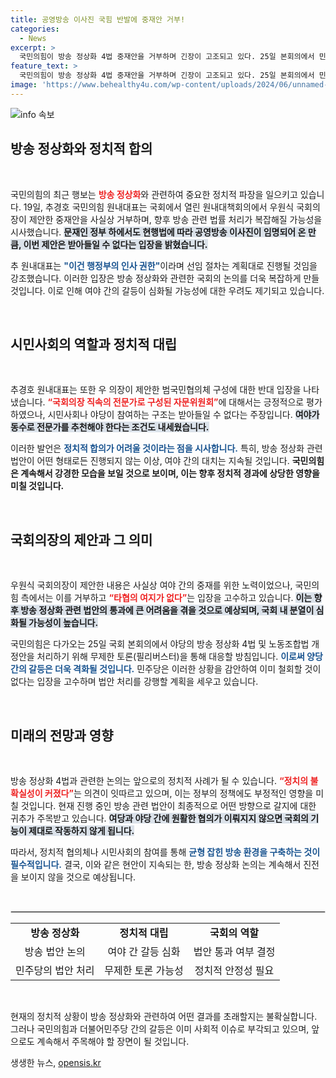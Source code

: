 ```yaml
---
title: 공영방송 이사진 국힘 반발에 중재안 거부!
categories:
  - News
excerpt: >
  국민의힘이 방송 정상화 4법 중재안을 거부하며 긴장이 고조되고 있다. 25일 본회의에서 민주당이 강행 처리할 것이라는 전망 속, 추경호 원내대표는 우 의장의 요구를 실천해달라고 촉구했다. 필리버스터로 맞설 국민의힘의 전략은 과연 성공할까?
feature_text: >
  국민의힘이 방송 정상화 4법 중재안을 거부하며 긴장이 고조되고 있다. 25일 본회의에서 민주당이 강행 처리할 것이라는 전망 속, 추경호 원내대표는 우 의장의 요구를 실천해달라고 촉구했다. 필리버스터로 맞설 국민의힘의 전략은 과연 성공할까?
image: 'https://www.behealthy4u.com/wp-content/uploads/2024/06/unnamed-file.png'
---
```


<p><img src="https://www.behealthy4u.com/wp-content/uploads/2024/06/unnamed-file.png" alt="info 속보" /></p>

<h2 data-ke-size="size26">방송 정상화와 정치적 합의</h2>

<p data-ke-size="size16">&nbsp;</p>

<p>국민의힘의 최근 행보는 <b><span style="color: #ee2323;">방송 정상화</span></b>와 관련하여 중요한 정치적 파장을 일으키고 있습니다. 19일, 추경호 국민의힘 원내대표는 국회에서 열린 원내대책회의에서 우원식 국회의장이 제안한 중재안을 사실상 거부하며, 향후 방송 관련 법률 처리가 복잡해질 가능성을 시사했습니다. <b><span style="background-color: #21538527;">문재인 정부 하에서도 현행법에 따라 공영방송 이사진이 임명되어 온 만큼, 이번 제안은 받아들일 수 없다는 입장을 밝혔습니다.</span></b></p>

<p>추 원내대표는 <b><span style="color: #1a5490;">"이건 행정부의 인사 권한"</span></b>이라며 선임 절차는 계획대로 진행될 것임을 강조했습니다. 이러한 입장은 방송 정상화와 관련한 국회의 논의를 더욱 복잡하게 만들 것입니다. 이로 인해 여야 간의 갈등이 심화될 가능성에 대한 우려도 제기되고 있습니다. </p>

<p data-ke-size="size16">&nbsp;</p>

<h2 data-ke-size="size26">시민사회의 역할과 정치적 대립</h2>

<p data-ke-size="size16">&nbsp;</p>

<p>추경호 원내대표는 또한 우 의장이 제안한 범국민협의체 구성에 대한 반대 입장을 나타냈습니다. <b><span style="color: #ee2323;">“국회의장 직속의 전문가로 구성된 자문위원회”</span></b>에 대해서는 긍정적으로 평가하였으나, 시민사회나 야당이 참여하는 구조는 받아들일 수 없다는 주장입니다. <b><span style="background-color: #21538527;">여야가 동수로 전문가를 추천해야 한다는 조건도 내세웠습니다.</span></b></p>

<p>이러한 발언은 <b><span style="color: #1a5490;">정치적 합의가 어려울 것이라는 점을 시사합니다.</span></b> 특히, 방송 정상화 관련 법안이 어떤 형태로든 진행되지 않는 이상, 여야 간의 대치는 지속될 것입니다. <b>국민의힘은 계속해서 강경한 모습을 보일 것으로 보이며, 이는 향후 정치적 경과에 상당한 영향을 미칠 것입니다.</b></p>

<p data-ke-size="size16">&nbsp;</p>

<h2 data-ke-size="size26">국회의장의 제안과 그 의미</h2>

<p data-ke-size="size16">&nbsp;</p>

<p>우원식 국회의장이 제안한 내용은 사실상 여야 간의 중재를 위한 노력이었으나, 국민의힘 측에서는 이를 거부하고 <b><span style="color: #ee2323;">“타협의 여지가 없다”</span></b>는 입장을 고수하고 있습니다. <b><span style="background-color: #21538527;">이는 향후 방송 정상화 관련 법안의 통과에 큰 어려움을 겪을 것으로 예상되며, 국회 내 분열이 심화될 가능성이 높습니다.</span></b></p>

<p>국민의힘은 다가오는 25일 국회 본회의에서 야당의 방송 정상화 4법 및 노동조합법 개정안을 처리하기 위해 무제한 토론(필리버스터)을 통해 대응할 방침입니다. <b><span style="color: #1a5490;">이로써 양당 간의 갈등은 더욱 격화될 것입니다.</span></b> 민주당은 이러한 상황을 감안하여 이미 철회할 것이 없다는 입장을 고수하며 법안 처리를 강행할 계획을 세우고 있습니다.</p>

<p data-ke-size="size16">&nbsp;</p>

<h2 data-ke-size="size26">미래의 전망과 영향</h2>

<p data-ke-size="size16">&nbsp;</p>

<p>방송 정상화 4법과 관련한 논의는 앞으로의 정치적 사례가 될 수 있습니다. <b><span style="color: #ee2323;">“정치의 불확실성이 커졌다”</span></b>는 의견이 잇따르고 있으며, 이는 정부의 정책에도 부정적인 영향을 미칠 것입니다. 현재 진행 중인 방송 관련 법안이 최종적으로 어떤 방향으로 갈지에 대한 귀추가 주목받고 있습니다. <b><span style="background-color: #21538527;">여당과 야당 간에 원활한 협의가 이뤄지지 않으면 국회의 기능이 제대로 작동하지 않게 됩니다.</span></b></p>

<p>따라서, 정치적 협의체나 시민사회의 참여를 통해 <b><span style="color: #1a5490;">균형 잡힌 방송 환경을 구축하는 것이 필수적입니다.</span></b> 결국, 이와 같은 현안이 지속되는 한, 방송 정상화 논의는 계속해서 진전을 보이지 않을 것으로 예상됩니다.</p>

<p data-ke-size="size16">&nbsp;</p>

<hr style="border: 1px solid #ddd;">

<table style="width: 100%; border-collapse: collapse;">

<tr>
<td style="text-align: center; height: 17px;"><b>방송 정상화</b></td>
<td style="text-align: center; height: 17px;"><b>정치적 대립</b></td>
<td style="text-align: center; height: 17px;"><b>국회의 역할</b></td>
</tr>
<tr>
<td style="text-align: center; height: 17px;">방송 법안 논의</td>
<td style="text-align: center; height: 17px;">여야 간 갈등 심화</td>
<td style="text-align: center; height: 17px;">법안 통과 여부 결정</td>
</tr>
<tr>
<td style="text-align: center; height: 17px;">민주당의 법안 처리</td>
<td style="text-align: center; height: 17px;">무제한 토론 가능성</td>
<td style="text-align: center; height: 17px;">정치적 안정성 필요</td>
</tr>

</table>

<p data-ke-size="size16">&nbsp;</p>

<p>현재의 정치적 상황이 방송 정상화와 관련하여 어떤 결과를 초래할지는 불확실합니다. 그러나 국민의힘과 더불어민주당 간의 갈등은 이미 사회적 이슈로 부각되고 있으며, 앞으로도 계속해서 주목해야 할 장면이 될 것입니다.</p>
생생한 뉴스, <a href="https://opensis.kr" rel="dofollow">opensis.kr</a>


